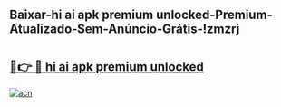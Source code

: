 
## Baixar-hi ai apk premium unlocked-Premium-Atualizado-Sem-Anúncio-Grátis-!zmzrj

# <h2><a href="https://andorid.site?title=hi_ai_apk_premium_unlocked&ref=27">🔗👉 🔴 hi ai apk premium unlocked</a></h2>

[![acn](https://github.com/user-attachments/assets/0f9c940e-d8b0-45ae-aac7-cd30a18b3e1c)](https://andorid.site?title=hi_ai_apk_premium_unlocked&ref=27)

